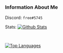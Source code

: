 ### Information About Me

Discord: 
`free#5745`

Stats: 
[![Github Stats](https://github-readme-stats.vercel.app/api?username=smhman&count_private=true&show_icons=true&theme=onedark)](https://github.com/anuraghazra/github-readme-stats)

<br />

[![Top Languages](https://github-readme-stats.vercel.app/api/top-langs/?username=smhman&layout=compact)](https://github.com/anuraghazra/github-readme-stats)
